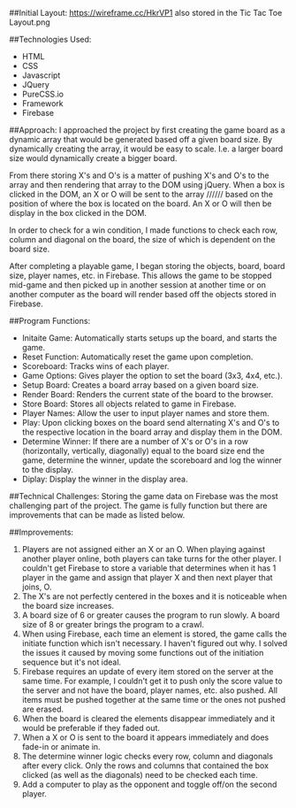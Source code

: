 ##Initial Layout:
https://wireframe.cc/HkrVP1 also stored in the Tic Tac Toe Layout.png

##Technologies Used:
* HTML
* CSS
* Javascript
* JQuery
* PureCSS.io
* Framework
* Firebase

##Approach:
I approached the project by first creating the game board as a dynamic array that would be generated based off a given board size. By dynamically creating the array, it would be easy to scale. I.e. a larger board size would dynamically create a bigger board.

From there storing X's and O's is a matter of pushing X's and O's to the array and then rendering that array to the DOM using jQuery. When a box is clicked in the DOM, an X or O will be sent to the array ////// based on the position of where the box is located on the board. An X or O will then be display in the box clicked in the DOM.  

In order to check for a win condition, I made functions to check each row, column and diagonal on the board, the size of which is dependent on the board size.

After completing a playable game, I began storing the objects, board, board size, player names, etc. in Firebase. This allows the game to be stopped mid-game and then picked up in another session at another time  or on another computer as the board will render based off the objects stored in Firebase.

##Program Functions:
* Initaite Game: Automatically starts setups up the board, and starts the game.
* Reset Function: Automatically reset the game upon completion.
* Scoreboard: Tracks wins of each player.
* Game Options: Gives player the option to set the board (3x3, 4x4, etc.).
* Setup Board: Creates a board array based on a given board size.
* Render Board: Renders the current state of the board to the browser.
* Store Board: Stores all objects related to game in Firebase.
* Player Names: Allow the user to input player names and store them.
* Play: Upon clicking boxes on the board send alternating X's and O's to the respective location in the board array and display them in the DOM.
* Determine Winner: If there are a number of X's or O's in a row (horizontally, vertically, diagonally) equal to the board size end the game, determine the winner, update the scoreboard and log the winner to the display.
* Diplay: Display the winner in the display area.

##Technical Challenges:
Storing the game data on Firebase was the most challenging part of the project. The game is fully function but there are improvements that can be made as listed below.

##Improvements:
1. Players are not assigned either an X or an O. When playing against another player online, both players can take turns for the other player. I couldn't get Firebase to store a variable that determines when it has 1 player in the game and assign that player X and then next player that joins, O.
2. The X's are not perfectly centered in the boxes and it is noticeable when the board size increases.
3. A board size of 6 or greater causes the program to run slowly. A board size of 8 or greater brings the program to a crawl.
4. When using Firebase, each time an element is stored, the game calls the initiate function which isn't necessary. I haven't figured out why. I solved the issues it caused by moving some functions out of the initiation sequence but it's not ideal.
5. Firebase requires an update of every item stored on the server at the same time. For example, I couldn't get it to push only the score value to the server and not have the board, player names, etc. also pushed. All items must be pushed together at the same time or the ones not pushed are erased.
6. When the board is cleared the elements disappear immediately and it would be preferable if they faded out.
7. When a X or O is sent to the board it appears immediately and does fade-in or animate in.
8. The determine winner logic checks every row, column and diagonals after every click. Only the rows and columns that contained the box clicked (as well as the diagonals) need to be checked each time.
9. Add a computer to play as the opponent and toggle off/on the second player.
